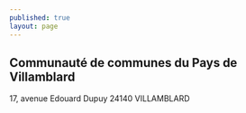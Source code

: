```yaml
---
published: true
layout: page
---
```


## Communauté de communes du Pays de Villamblard

17, avenue Edouard Dupuy 24140 VILLAMBLARD

